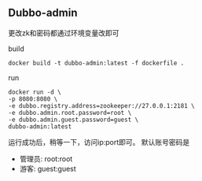 ## Dubbo-admin
更改zk和密码都通过环境变量改即可

build
```
docker build -t dubbo-admin:latest -f dockerfile .
```
run
```
docker run -d \
-p 8080:8080 \
-e dubbo.registry.address=zookeeper://27.0.0.1:2181 \
-e dubbo.admin.root.password=root \
-e dubbo.admin.guest.password=guest \
dubbo-admin:latest 
```
运行成功后，稍等一下，访问ip:port即可。
默认账号密码是
* 管理员: root:root
* 游客: guest:guest
